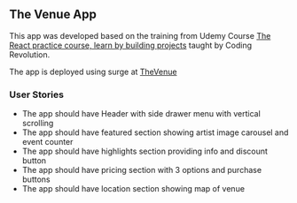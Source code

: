 ## The Venue App

This app was developed based on the training from Udemy Course [The React practice course, learn by building projects](https://www.udemy.com/the-react-practice-course-learn-by-building-projects/) taught by Coding Revolution.

The app is deployed using surge at [TheVenue](www.VenueApp.surge.sh)

### User Stories

* The app should have Header with side drawer menu with vertical scrolling
* The app should have featured section showing artist image carousel and event counter
* The app should have highlights section providing info and discount button
* The app should have pricing section with 3 options and purchase buttons
* The app should have location section showing map of venue



